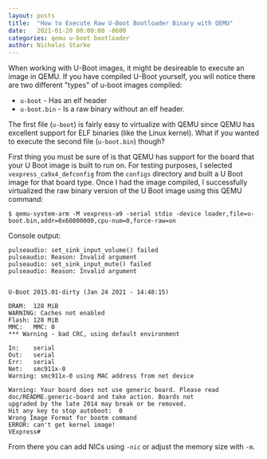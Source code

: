 ```yaml
---
layout: posts
title:  "How to Execute Raw U-Boot Bootloader Binary with QEMU"
date:   2021-01-20 00:00:00 -0600
categories: qemu u-boot bootloader
author: Nicholas Starke
---
```


When working with U-Boot images, it might be desireable to execute an image in QEMU.  If you have compiled U-Boot yourself, you will notice there are two different "types" of u-boot images compiled:

* `u-boot` - Has an elf header
* `u-boot.bin` - Is a raw binary without an elf header.

The first file (`u-boot`) is fairly easy to virtualize with QEMU since QEMU has excellent support for ELF binaries (like the Linux kernel). What if you wanted to execute the second file (`u-boot.bin`) though?

First thing you must be sure of is that QEMU has support for the board that your U Boot image is built to run on.  For testing purposes, I selected `vexpress_ca9x4_defconfig` from the `configs` directory and built a U Boot image for that board type. Once I had the image compiled, I successfully virtualized the raw binary version of the U Boot image using this QEMU command:

```
$ qemu-system-arm -M vexpress-a9 -serial stdio -device loader,file=u-boot.bin,addr=0x60800000,cpu-num=0,force-raw=on
```

Console output:

```
pulseaudio: set_sink_input_volume() failed
pulseaudio: Reason: Invalid argument
pulseaudio: set_sink_input_mute() failed
pulseaudio: Reason: Invalid argument


U-Boot 2015.01-dirty (Jan 24 2021 - 14:48:15)

DRAM:  128 MiB
WARNING: Caches not enabled
Flash: 128 MiB
MMC:   MMC: 0
*** Warning - bad CRC, using default environment

In:    serial
Out:   serial
Err:   serial
Net:   smc911x-0
Warning: smc911x-0 using MAC address from net device

Warning: Your board does not use generic board. Please read
doc/README.generic-board and take action. Boards not
upgraded by the late 2014 may break or be removed.
Hit any key to stop autoboot:  0 
Wrong Image Format for bootm command
ERROR: can't get kernel image!
VExpress# 
```

From there you can add NICs using `-nic` or adjust the memory size with `-m`.